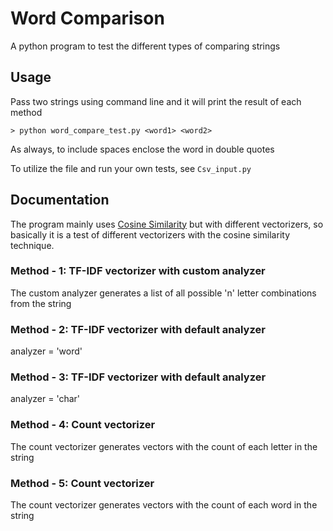 # Word Comparison

A python program to test the different types of comparing strings

## Usage

Pass two strings using command line and it will print the result of each method

`> python word_compare_test.py <word1> <word2>`

As always, to include spaces enclose the word in double quotes

To utilize the file and run your own tests, see `Csv_input.py`

## Documentation

The program mainly uses [Cosine Similarity](https://www.google.com/search?q=cosine+similarity) but with different vectorizers, so basically it is a test of different vectorizers with the cosine similarity technique.

### Method - 1: TF-IDF vectorizer with custom analyzer

The custom analyzer generates a list of all possible 'n' letter combinations from the string

### Method - 2: TF-IDF vectorizer with default analyzer

analyzer = 'word'

### Method - 3: TF-IDF vectorizer with default analyzer

analyzer = 'char'

### Method - 4: Count vectorizer

The count vectorizer generates vectors with the count of each letter in the string

### Method - 5: Count vectorizer

The count vectorizer generates vectors with the count of each word in the string
